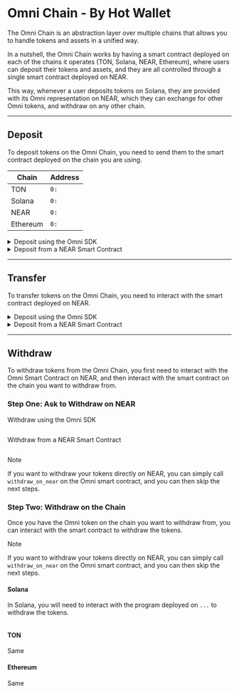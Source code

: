 # Omni Chain - By Hot Wallet

The Omni Chain is an abstraction layer over multiple chains that allows you to handle tokens and assets in a unified way.

In a nutshell, the Omni Chain works by having a smart contract deployed on each of the chains it operates (TON, Solana, NEAR, Ethereum), where users can deposit their tokens and assets, and they are all controlled through a single smart contract deployed on NEAR.

This way, whenever a user deposits tokens on Solana, they are provided with its Omni representation on NEAR, which they can exchange for other Omni tokens, and withdraw on any other chain.

---

## Deposit

To deposit tokens on the Omni Chain, you need to send them to the smart contract deployed on the chain you are using.

| Chain    | Address |
|----------|---------|
| TON      | `0:`    |
| Solana   | `0:`    |
| NEAR     | `0:`    |
| Ethereum | `0:`    |

<details>
<summary>Deposit using the Omni SDK</summary>

```js

```

</details>

<details>
<summary>Deposit from a NEAR Smart Contract </summary>

```rust

```

</details>


---

## Transfer

To transfer tokens on the Omni Chain, you need to interact with the smart contract deployed on NEAR.

<details>
<summary>Deposit using the Omni SDK</summary>

```js

```

</details>

<details>
<summary>Deposit from a NEAR Smart Contract </summary>

```rust

```

</details>


---

## Withdraw

To withdraw tokens from the Omni Chain, you first need to interact with the Omni Smart Contract on NEAR, and then interact with the smart contract on the chain you want to withdraw from.


### Step One: Ask to Withdraw on NEAR

<summary>Withdraw using the Omni SDK</summary>

```js

```

</details>

<summary>Withdraw from a NEAR Smart Contract</summary>

```js

```

</details>

> [!NOTE]
> If you want to withdraw your tokens directly on NEAR, you can simply call `withdraw_on_near` on the Omni smart contract, and you can then skip the next steps.


### Step Two: Withdraw on the Chain

Once you have the Omni token on the chain you want to withdraw from, you can interact with the smart contract to withdraw the tokens.

> [!NOTE]
> If you want to withdraw your tokens directly on NEAR, you can simply call `withdraw_on_near` on the Omni smart contract, and you can then skip the next steps.


#### Solana

In Solana, you will need to interact with the program deployed on `...` to withdraw the tokens.

```js

```

#### TON

Same

#### Ethereum

Same
